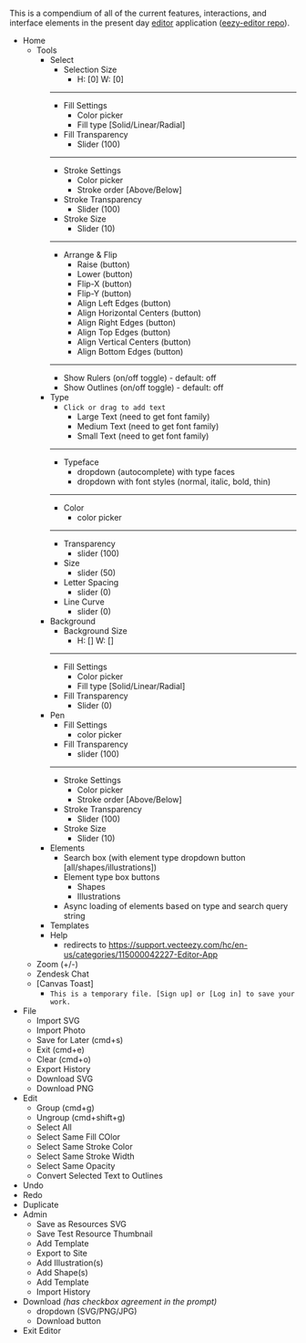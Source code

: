 This is a compendium of all of the current features, interactions, and interface elements in the present day [editor](http://www.vecteezy.com/editor) application ([eezy-editor repo](https://github.com/eezyinc/eezy-editor)).

- Home
  - Tools
    - Select
      - Selection Size
        - H: [0] W: [0]
      - ---
      - Fill Settings
        - Color picker
        - Fill type [Solid/Linear/Radial]
      - Fill Transparency
        - Slider (100)
      - ---
      - Stroke Settings
        - Color picker
        - Stroke order [Above/Below]
      - Stroke  Transparency
        - Slider (100)
      - Stroke Size
        - Slider (10)
      - ---
      - Arrange & Flip
        - Raise (button)
        - Lower (button)
        - Flip-X (button)
        - Flip-Y (button)
        - Align Left Edges (button)
        - Align Horizontal Centers (button)
        - Align Right Edges (button)
        - Align Top Edges (button)
        - Align Vertical Centers (button)
        - Align Bottom Edges (button)
      - ---
      - Show Rulers (on/off toggle) - default: off
      - Show Outlines (on/off toggle) - default: off
    - Type
      - `Click or drag to add text`
        - Large Text (need to get font family)
        - Medium Text (need to get font family)
        - Small Text (need to get font family)
      - ---
      - Typeface
        - dropdown (autocomplete) with type faces
        - dropdown with font styles (normal, italic, bold, thin)
      - ---
      - Color
        - color picker
      - ---
      - Transparency
        - slider (100)
      - Size
        - slider (50)
      - Letter Spacing
        - slider (0)
      - Line Curve
        - slider (0)
    - Background
      - Background Size
        - H: [] W: []
      - ---
      - Fill Settings
        - Color picker
        - Fill type [Solid/Linear/Radial]
      - Fill Transparency
        - Slider (0)
    - Pen
      - Fill Settings
        - color picker
      - Fill Transparency
        - slider (100)
      - ---
      - Stroke Settings
        - Color picker
        - Stroke order [Above/Below]
      - Stroke Transparency
        - Slider (100)
      - Stroke Size
        - Slider (10)
    - Elements
      - Search box (with element type dropdown button [all/shapes/illustrations])
      - Element type box buttons
        - Shapes
        - Illustrations
      - Async loading of elements based on type and search query string
    - Templates
    - Help
      - redirects to https://support.vecteezy.com/hc/en-us/categories/115000042227-Editor-App
  - Zoom (+/-)
  - Zendesk Chat
  - [Canvas Toast]
    - `This is a temporary file. [Sign up] or [Log in] to save your work.`
- File
  - Import SVG
  - Import Photo
  - Save for Later (cmd+s)
  - Exit (cmd+e)
  - Clear (cmd+o)
  - Export History
  - Download SVG
  - Download PNG
- Edit
  - Group (cmd+g)
  - Ungroup (cmd+shift+g)
  - Select All
  - Select Same Fill COlor
  - Select Same Stroke Color
  - Select Same Stroke Width
  - Select Same Opacity
  - Convert Selected Text to Outlines
- Undo
- Redo
- Duplicate
- Admin
  - Save as Resources SVG
  - Save Test Resource Thumbnail
  - Add Template
  - Export to Site
  - Add Illustration(s)
  - Add Shape(s)
  - Add Template
  - Import History
- Download *(has checkbox agreement in the prompt)*
  - dropdown (SVG/PNG/JPG)
  - Download button
- Exit Editor
